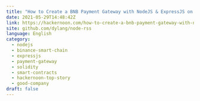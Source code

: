 ```yaml
---
title: "How to Create a BNB Payment Gateway with NodeJS & ExpressJS on Binance Smart Chain (BSC)"
date: 2021-05-29T14:48:42Z
link: https://hackernoon.com/how-to-create-a-bnb-payment-gateway-with-nodejs-and-expressjs-on-binance-smart-chain-bsc-t7143479?source=rss&utm_medium=RSS&utm_source=news.12bit.vn
site: github.com/dylang/node-rss
language: English
category:
  - nodejs
  - binance-smart-chain
  - expressjs
  - payment-gateway
  - solidity
  - smart-contracts
  - hackernoon-top-story
  - good-company
draft: false
---
```


